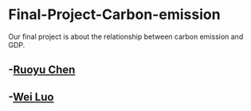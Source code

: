 # Final-Project-Carbon-emission
Our final project is about the relationship between carbon emission and GDP. 

## -[Ruoyu Chen](https://github.com/jc000222)
## -[Wei Luo](https://github.com/lowei1023)
